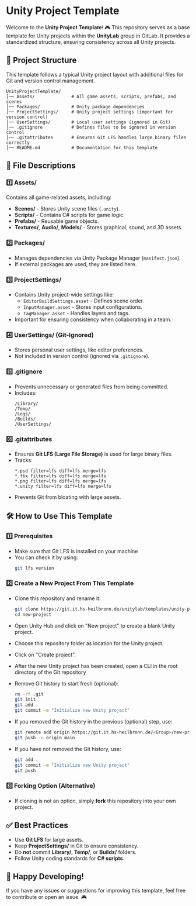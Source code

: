 # Unity Project Template

Welcome to the **Unity Project Template**! 🎮 This repository serves as a base template for Unity projects within the **UnityLab** group in GitLab. It provides a standardized structure, ensuring consistency across all Unity projects.

## 📂 Project Structure
This template follows a typical Unity project layout with additional files for Git and version control management.

```
UnityProjectTemplate/
│── Assets/              # All game assets, scripts, prefabs, and scenes
│── Packages/            # Unity package dependencies
│── ProjectSettings/     # Unity project settings (important for version control)
│── UserSettings/        # Local user settings (ignored in Git)
│── .gitignore           # Defines files to be ignored in version control
│── .gitattributes       # Ensures Git LFS handles large binary files correctly
│── README.md            # Documentation for this template
```

## 📄 File Descriptions

### **1️⃣ Assets/**
Contains all game-related assets, including:
- **Scenes/** - Stores Unity scene files (`.unity`).
- **Scripts/** - Contains C# scripts for game logic.
- **Prefabs/** - Reusable game objects.
- **Textures/**, **Audio/**, **Models/** - Stores graphical, sound, and 3D assets.

### **2️⃣ Packages/**
- Manages dependencies via Unity Package Manager (`manifest.json`).
- If external packages are used, they are listed here.

### **3️⃣ ProjectSettings/**
- Contains Unity project-wide settings like:
  - `EditorBuildSettings.asset` - Defines scene order.
  - `InputManager.asset` - Stores input configurations.
  - `TagManager.asset` - Handles layers and tags.
- Important for ensuring consistency when collaborating in a team.

### **4️⃣ UserSettings/** (Git-Ignored)
- Stores personal user settings, like editor preferences.
- Not included in version control (ignored via `.gitignore`).

### **5️⃣ .gitignore**
- Prevents unnecessary or generated files from being committed.
- Includes:
  ```
  /Library/
  /Temp/
  /Logs/
  /Builds/
  /UserSettings/
  ```

### **6️⃣ .gitattributes**
- Ensures **Git LFS (Large File Storage)** is used for large binary files.
- Tracks:
  ```
  *.psd filter=lfs diff=lfs merge=lfs
  *.fbx filter=lfs diff=lfs merge=lfs
  *.png filter=lfs diff=lfs merge=lfs
  *.unity filter=lfs diff=lfs merge=lfs
  ```
- Prevents Git from bloating with large assets.

## 🛠 How to Use This Template
### **1️⃣ Prerequisites**
- Make sure that Git LFS is installed on your machine
- You can check it by using:
  ```sh
  git lfs version
  ```
  
### **2️⃣ Create a New Project From This Template**
- Clone this repository and rename it:
  ```sh
  git clone https://git.it.hs-heilbronn.de/unitylab/templates/unity-project-template.git new-project
  cd new-project
  ```

- Open Unity Hub and click on "New project" to create a blank Unity project.

- Choose this repository folder as location for the Unity project.

- Click on "Create project".

- After the new Unity project has been created, open a CLI in the root directory of the Git repository

- Remove Git history to start fresh (optional):
  ```sh
  rm -rf .git
  git init
  git add .
  git commit -m "Initialize new Unity project"
  ```

- If you removed the Git history in the previous (optional) step, use:
  ```sh
  git remote add origin https://git.it.hs-heilbronn.de/<Group>/new-project.git
  git push -u origin main
  ```

- If you have not removed the Git history, use:
  ```sh
  git add .
  git commit -m "Initialize new Unity project"
  git push
  ```

### **3️⃣ Forking Option (Alternative)**
- If cloning is not an option, simply **fork** this repository into your own project.

## ✅ Best Practices
- Use **Git LFS** for large assets.
- Keep **ProjectSettings/** in Git to ensure consistency.
- Do **not** commit **Library/**, **Temp/**, or **Builds/** folders.
- Follow Unity coding standards for **C# scripts**.

## 🚀 Happy Developing!
If you have any issues or suggestions for improving this template, feel free to contribute or open an issue. 🎮
